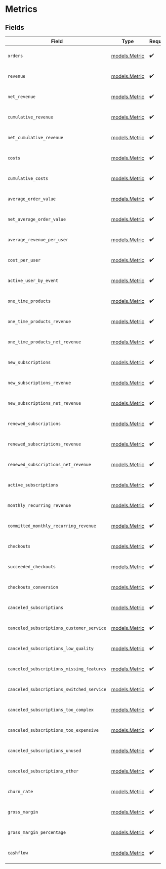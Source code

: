 # Metrics


## Fields

| Field                                     | Type                                      | Required                                  | Description                               |
| ----------------------------------------- | ----------------------------------------- | ----------------------------------------- | ----------------------------------------- |
| `orders`                                  | [models.Metric](../models/metric.md)      | :heavy_check_mark:                        | Information about a metric.               |
| `revenue`                                 | [models.Metric](../models/metric.md)      | :heavy_check_mark:                        | Information about a metric.               |
| `net_revenue`                             | [models.Metric](../models/metric.md)      | :heavy_check_mark:                        | Information about a metric.               |
| `cumulative_revenue`                      | [models.Metric](../models/metric.md)      | :heavy_check_mark:                        | Information about a metric.               |
| `net_cumulative_revenue`                  | [models.Metric](../models/metric.md)      | :heavy_check_mark:                        | Information about a metric.               |
| `costs`                                   | [models.Metric](../models/metric.md)      | :heavy_check_mark:                        | Information about a metric.               |
| `cumulative_costs`                        | [models.Metric](../models/metric.md)      | :heavy_check_mark:                        | Information about a metric.               |
| `average_order_value`                     | [models.Metric](../models/metric.md)      | :heavy_check_mark:                        | Information about a metric.               |
| `net_average_order_value`                 | [models.Metric](../models/metric.md)      | :heavy_check_mark:                        | Information about a metric.               |
| `average_revenue_per_user`                | [models.Metric](../models/metric.md)      | :heavy_check_mark:                        | Information about a metric.               |
| `cost_per_user`                           | [models.Metric](../models/metric.md)      | :heavy_check_mark:                        | Information about a metric.               |
| `active_user_by_event`                    | [models.Metric](../models/metric.md)      | :heavy_check_mark:                        | Information about a metric.               |
| `one_time_products`                       | [models.Metric](../models/metric.md)      | :heavy_check_mark:                        | Information about a metric.               |
| `one_time_products_revenue`               | [models.Metric](../models/metric.md)      | :heavy_check_mark:                        | Information about a metric.               |
| `one_time_products_net_revenue`           | [models.Metric](../models/metric.md)      | :heavy_check_mark:                        | Information about a metric.               |
| `new_subscriptions`                       | [models.Metric](../models/metric.md)      | :heavy_check_mark:                        | Information about a metric.               |
| `new_subscriptions_revenue`               | [models.Metric](../models/metric.md)      | :heavy_check_mark:                        | Information about a metric.               |
| `new_subscriptions_net_revenue`           | [models.Metric](../models/metric.md)      | :heavy_check_mark:                        | Information about a metric.               |
| `renewed_subscriptions`                   | [models.Metric](../models/metric.md)      | :heavy_check_mark:                        | Information about a metric.               |
| `renewed_subscriptions_revenue`           | [models.Metric](../models/metric.md)      | :heavy_check_mark:                        | Information about a metric.               |
| `renewed_subscriptions_net_revenue`       | [models.Metric](../models/metric.md)      | :heavy_check_mark:                        | Information about a metric.               |
| `active_subscriptions`                    | [models.Metric](../models/metric.md)      | :heavy_check_mark:                        | Information about a metric.               |
| `monthly_recurring_revenue`               | [models.Metric](../models/metric.md)      | :heavy_check_mark:                        | Information about a metric.               |
| `committed_monthly_recurring_revenue`     | [models.Metric](../models/metric.md)      | :heavy_check_mark:                        | Information about a metric.               |
| `checkouts`                               | [models.Metric](../models/metric.md)      | :heavy_check_mark:                        | Information about a metric.               |
| `succeeded_checkouts`                     | [models.Metric](../models/metric.md)      | :heavy_check_mark:                        | Information about a metric.               |
| `checkouts_conversion`                    | [models.Metric](../models/metric.md)      | :heavy_check_mark:                        | Information about a metric.               |
| `canceled_subscriptions`                  | [models.Metric](../models/metric.md)      | :heavy_check_mark:                        | Information about a metric.               |
| `canceled_subscriptions_customer_service` | [models.Metric](../models/metric.md)      | :heavy_check_mark:                        | Information about a metric.               |
| `canceled_subscriptions_low_quality`      | [models.Metric](../models/metric.md)      | :heavy_check_mark:                        | Information about a metric.               |
| `canceled_subscriptions_missing_features` | [models.Metric](../models/metric.md)      | :heavy_check_mark:                        | Information about a metric.               |
| `canceled_subscriptions_switched_service` | [models.Metric](../models/metric.md)      | :heavy_check_mark:                        | Information about a metric.               |
| `canceled_subscriptions_too_complex`      | [models.Metric](../models/metric.md)      | :heavy_check_mark:                        | Information about a metric.               |
| `canceled_subscriptions_too_expensive`    | [models.Metric](../models/metric.md)      | :heavy_check_mark:                        | Information about a metric.               |
| `canceled_subscriptions_unused`           | [models.Metric](../models/metric.md)      | :heavy_check_mark:                        | Information about a metric.               |
| `canceled_subscriptions_other`            | [models.Metric](../models/metric.md)      | :heavy_check_mark:                        | Information about a metric.               |
| `churn_rate`                              | [models.Metric](../models/metric.md)      | :heavy_check_mark:                        | Information about a metric.               |
| `gross_margin`                            | [models.Metric](../models/metric.md)      | :heavy_check_mark:                        | Information about a metric.               |
| `gross_margin_percentage`                 | [models.Metric](../models/metric.md)      | :heavy_check_mark:                        | Information about a metric.               |
| `cashflow`                                | [models.Metric](../models/metric.md)      | :heavy_check_mark:                        | Information about a metric.               |